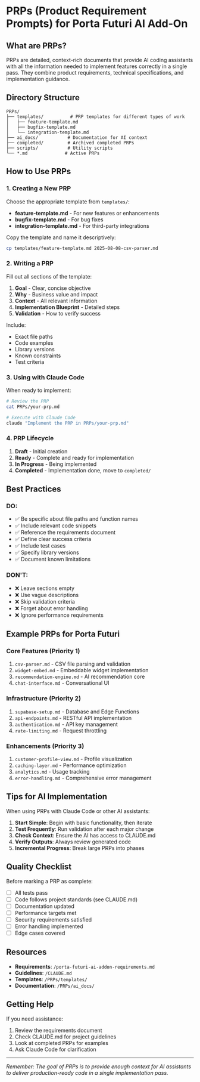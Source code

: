 # PRPs (Product Requirement Prompts) for Porta Futuri AI Add-On

## What are PRPs?

PRPs are detailed, context-rich documents that provide AI coding assistants with all the information needed to implement features correctly in a single pass. They combine product requirements, technical specifications, and implementation guidance.

## Directory Structure

```
PRPs/
├── templates/          # PRP templates for different types of work
│   ├── feature-template.md
│   ├── bugfix-template.md
│   └── integration-template.md
├── ai_docs/           # Documentation for AI context
├── completed/         # Archived completed PRPs
├── scripts/           # Utility scripts
└── *.md              # Active PRPs
```

## How to Use PRPs

### 1. Creating a New PRP

Choose the appropriate template from `templates/`:
- **feature-template.md** - For new features or enhancements
- **bugfix-template.md** - For bug fixes
- **integration-template.md** - For third-party integrations

Copy the template and name it descriptively:
```bash
cp templates/feature-template.md 2025-08-08-csv-parser.md
```

### 2. Writing a PRP

Fill out all sections of the template:
1. **Goal** - Clear, concise objective
2. **Why** - Business value and impact
3. **Context** - All relevant information
4. **Implementation Blueprint** - Detailed steps
5. **Validation** - How to verify success

Include:
- Exact file paths
- Code examples
- Library versions
- Known constraints
- Test criteria

### 3. Using with Claude Code

When ready to implement:
```bash
# Review the PRP
cat PRPs/your-prp.md

# Execute with Claude Code
claude "Implement the PRP in PRPs/your-prp.md"
```

### 4. PRP Lifecycle

1. **Draft** - Initial creation
2. **Ready** - Complete and ready for implementation
3. **In Progress** - Being implemented
4. **Completed** - Implementation done, move to `completed/`

## Best Practices

### DO:
- ✅ Be specific about file paths and function names
- ✅ Include relevant code snippets
- ✅ Reference the requirements document
- ✅ Define clear success criteria
- ✅ Include test cases
- ✅ Specify library versions
- ✅ Document known limitations

### DON'T:
- ❌ Leave sections empty
- ❌ Use vague descriptions
- ❌ Skip validation criteria
- ❌ Forget about error handling
- ❌ Ignore performance requirements

## Example PRPs for Porta Futuri

### Core Features (Priority 1)
1. `csv-parser.md` - CSV file parsing and validation
2. `widget-embed.md` - Embeddable widget implementation
3. `recommendation-engine.md` - AI recommendation core
4. `chat-interface.md` - Conversational UI

### Infrastructure (Priority 2)
1. `supabase-setup.md` - Database and Edge Functions
2. `api-endpoints.md` - RESTful API implementation
3. `authentication.md` - API key management
4. `rate-limiting.md` - Request throttling

### Enhancements (Priority 3)
1. `customer-profile-view.md` - Profile visualization
2. `caching-layer.md` - Performance optimization
3. `analytics.md` - Usage tracking
4. `error-handling.md` - Comprehensive error management

## Tips for AI Implementation

When using PRPs with Claude Code or other AI assistants:

1. **Start Simple**: Begin with basic functionality, then iterate
2. **Test Frequently**: Run validation after each major change
3. **Check Context**: Ensure the AI has access to CLAUDE.md
4. **Verify Outputs**: Always review generated code
5. **Incremental Progress**: Break large PRPs into phases

## Quality Checklist

Before marking a PRP as complete:
- [ ] All tests pass
- [ ] Code follows project standards (see CLAUDE.md)
- [ ] Documentation updated
- [ ] Performance targets met
- [ ] Security requirements satisfied
- [ ] Error handling implemented
- [ ] Edge cases covered

## Resources

- **Requirements**: `/porta-futuri-ai-addon-requirements.md`
- **Guidelines**: `/CLAUDE.md`
- **Templates**: `/PRPs/templates/`
- **Documentation**: `/PRPs/ai_docs/`

## Getting Help

If you need assistance:
1. Review the requirements document
2. Check CLAUDE.md for project guidelines
3. Look at completed PRPs for examples
4. Ask Claude Code for clarification

---

*Remember: The goal of PRPs is to provide enough context for AI assistants to deliver production-ready code in a single implementation pass.*